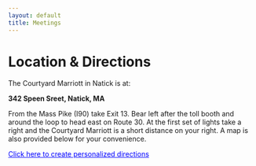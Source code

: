 ```yaml
---
layout: default
title: Meetings
---
```


# Location & Directions

The Courtyard Marriott in Natick is at:

**342 Speen Sreet,
Natick, MA**

From the Mass Pike (I90) take Exit 13. 
Bear left after the toll booth and around the loop to head east on Route 30. 
At the first set of lights take a right and the Courtyard Marriott is a short distance on your right. 
A map is also provided below for your convenience.

<!--
<iframe width="450" height="338" frameborder="0" scrolling="no" marginheight="0" marginwidth="0" 
        src="http://maps.google.com/maps?f=d&amp;source=embed&amp;saddr=&amp;daddr=342+Speen+Street,+Natick,+MA+01760+(Courtyard+Boston+Natick)&amp;hl=en&amp;geocode=CXAymAPaoelkFRaKhQIdJMi--yHxbGwU1wqzUQ&amp;mra=ls&amp;sll=42.306031,-71.383603&amp;sspn=0.004332,0.00707&amp;ie=UTF8&amp;t=h&amp;vpsrc=0&amp;ll=42.3068,-71.385984&amp;spn=0.007617,0.013733&amp;output=embed"</iframe><br />
-->
        
<a href="http://maps.google.com/maps?f=d&amp;source=embed&amp;saddr=&amp;daddr=342+Speen+Street,+Natick,+MA+01760+(Courtyard+Boston+Natick)&amp;hl=en&amp;geocode=CXAymAPaoelkFRaKhQIdJMi--yHxbGwU1wqzUQ&amp;mra=ls&amp;sll=42.306031,-71.383603&amp;sspn=0.004332,0.00707&amp;ie=UTF8&amp;t=h&amp;vpsrc=0&amp;ll=42.3068,-71.385984&amp;spn=0.007617,0.013733" style="color:#0000FF;text-align:left">Click here to create personalized directions</a><br />

